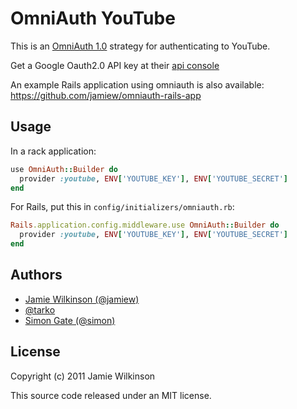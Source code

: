 OmniAuth YouTube
================

This is an [OmniAuth 1.0](https://github.com/intridea/omniauth) strategy for authenticating to YouTube.

Get a Google Oauth2.0 API key at their [api console](https://code.google.com/apis/console/)

An example Rails application using omniauth is also available:
<https://github.com/jamiew/omniauth-rails-app>


Usage
-----

In a rack application:

```ruby
use OmniAuth::Builder do
  provider :youtube, ENV['YOUTUBE_KEY'], ENV['YOUTUBE_SECRET']
end
```

For Rails, put this in `config/initializers/omniauth.rb`:

```ruby
Rails.application.config.middleware.use OmniAuth::Builder do
  provider :youtube, ENV['YOUTUBE_KEY'], ENV['YOUTUBE_SECRET']
end
```

Authors
-------

* [Jamie Wilkinson (@jamiew)](https://github.com/jamiew)
* [@tarko](https://github.com/tarko)
* [Simon Gate (@simon)](https://github.com/simon)


License
-------

Copyright (c) 2011 Jamie Wilkinson

This source code released under an MIT license.
